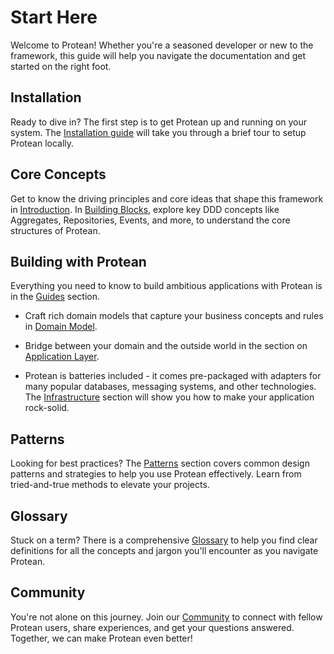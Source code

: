 # Start Here

Welcome to Protean! Whether you're a seasoned developer or new to the framework, this guide will help you navigate the documentation and get started on the right foot.

## Installation
Ready to dive in? The first step is to get Protean up and running on your system. The [Installation guide](./guides/getting-started/installation.md) will take you through a brief tour to setup Protean locally.

## Core Concepts
Get to know the driving principles and core ideas that shape this framework in [Introduction](./core-concepts/index.md). In [Building Blocks](./core-concepts/building-blocks/index.md), explore key DDD concepts like Aggregates, Repositories, Events, and more, to understand the core structures of Protean.

## Building with Protean

Everything you need to know to build ambitious applications with Protean is in
the [Guides](./guides/getting-started/installation.md) section.

- Craft rich domain models that capture your business concepts and rules in [Domain Model](./guides/compose-a-domain/index.md).

- Bridge between your domain and the outside world in the section on [Application Layer](./guides/configuration.md).

- Protean is batteries included - it comes pre-packaged with adapters for many popular databases, messaging systems, and other technologies. The [Infrastructure](./adapters/index.md) section will show you how to make your application rock-solid.

## Patterns
Looking for best practices? The [Patterns](./patterns/index.md) section covers common design patterns and strategies to help you use Protean effectively. Learn from tried-and-true methods to elevate your projects.

## Glossary
Stuck on a term? There is a comprehensive [Glossary](glossary.md) to help you find clear definitions for all the concepts and jargon you'll encounter as you navigate Protean.

## Community
You're not alone on this journey. Join our [Community](./community/index.md) to connect with fellow Protean users, share experiences, and get your questions answered. Together, we can make Protean even better!
